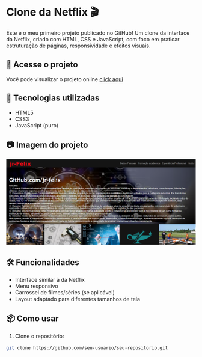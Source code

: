 # Clone da Netflix 🎬

Este é o meu primeiro projeto publicado no GitHub! Um clone da interface da Netflix, criado com HTML, CSS e JavaScript, com foco em praticar estruturação de páginas, responsividade e efeitos visuais.
## 🔗 Acesse o projeto

Você pode visualizar o projeto online [click aqui](https://jr-felix.github.io/portifolio-netflix/)

## 🚀 Tecnologias utilizadas

- HTML5
- CSS3
- JavaScript (puro)

## 📷 Imagem do projeto

![Screenshot do Clone da Netflix](https://github.com/jr-Felix/portifolio-netflix/blob/main/print%20netlfix.png)

## 🛠️ Funcionalidades

- Interface similar à da Netflix
- Menu responsivo
- Carrossel de filmes/séries (se aplicável)
- Layout adaptado para diferentes tamanhos de tela

## 📦 Como usar

1. Clone o repositório:
```bash
git clone https://github.com/seu-usuario/seu-repositorio.git
